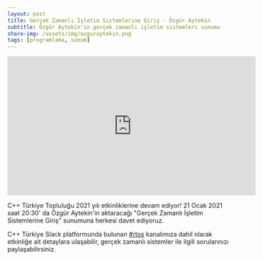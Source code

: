 ```yaml
---
layout: post
title: Gerçek Zamanlı İşletim Sistemlerine Giriş - Özgür Aytekin
subtitle: Özgür Aytekin'in gerçek zamanlı işletim sistemleri sunumu
share-img: /assets/img/ozguraytekin.png
tags: [programlama, sunum]
---
```


<iframe width="560" height="315" src="https://www.youtube.com/embed/n9plPNjK_uE" frameborder="0" allow="accelerometer; autoplay; clipboard-write; encrypted-media; gyroscope; picture-in-picture" allowfullscreen></iframe>

C++ Türkiye Topluluğu 2021 yılı etkinliklerine devam ediyor! 
21 Ocak 2021 saat 20:30' da Özgür Aytekin'in aktaracağı "Gerçek Zamanlı İşletim Sistemlerine Giriş" sunumuna herkesi davet ediyoruz.

C++ Türkiye Slack platformunda bulunan [#rtos](https://trcpp.slack.com/archives/C01JH2CNB7Y) kanalımıza dahil olarak etkinliğe ait detaylara ulaşabilir, gerçek zamanlı sistemler ile ilgili sorularınızı paylaşabilirsiniz.

